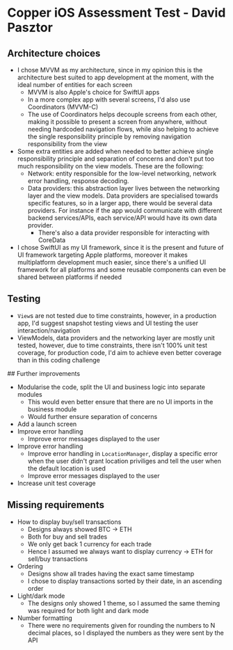 #  Copper iOS Assessment Test - David Pasztor

## Architecture choices
- I chose MVVM as my architecture, since in my opinion this is the architecture best suited to app development at the moment, with the ideal number of entities for each screen
    - MVVM is also Apple's choice for SwiftUI apps
    - In a more complex app with several screens, I'd also use Coordinators (MVVM-C)
    - The use of Coordinators helps decouple screens from each other, making it possible to present a screen from anywhere, without needing hardcoded navigation flows, while also helping to achieve the single responsibility principle by removing navigation responsibility from the view
- Some extra entities are added when needed to better achieve single responsibility principle and separation of concerns and don't put too much responsibility on the view models. These are the following:
    - Network: entity responsible for the low-level networking, network error handling, response decoding.
    - Data providers: this abstraction layer lives between the networking layer and the view models. Data providers are specialised towards specific features, so in a larger app, there would be several data providers. For instance if the app would communicate with different backend services/APIs, each service/API would have its own data provider.
        - There's also a data provider responsible for interacting with CoreData
- I chose SwiftUI as my UI framework, since it is the present and future of UI framework targeting Apple platforms, moreover it makes multiplatform development much easier, since there's a unified UI framework for all platforms and some reusable components can even be shared between platforms if needed

## Testing
- `View`s are not tested due to time constraints, however, in a production app, I'd suggest snapshot testing views and UI testing the user interaction/navigation
- ViewModels, data providers and the networking layer are mostly unit tested, however, due to time constraints, there isn't 100% unit test coverage, for production code, I'd aim to achieve even better coverage than in this coding challenge

## Further improvements
- Modularise the code, split the UI and business logic into separate modules
    - This would even better ensure that there are no UI imports in the business module
    - Would further ensure separation of concerns
- Add a launch screen
- Improve error handling
    - Improve error messages displayed to the user
- Improve error handling
    - Improve error handling in `LocationManager`, display a specific error when the user didn't grant location priviliges and tell the user when the default location is used
    - Improve error messages displayed to the user
- Increase unit test coverage

## Missing requirements
- How to display buy/sell transactions
  - Designs always showed BTC -> ETH
  - Both for buy and sell trades
  - We only get back 1 currency for each trade
  - Hence I assumed we always want to display currency -> ETH for sell/buy transactions
- Ordering
  - Designs show all trades having the exact same timestamp
  - I chose to display transactions sorted by their date, in an ascending order
- Light/dark mode
  - The designs only showed 1 theme, so I assumed the same theming was required for both light and dark mode
- Number formatting
    - There were no requirements given for rounding the numbers to N decimal places, so I displayed the numbers as they were sent by the API 
